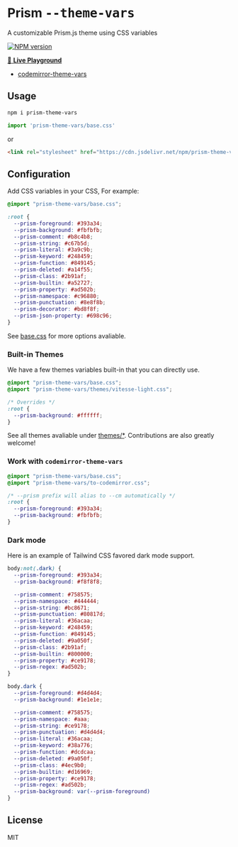 # Prism <samp>--theme-vars</samp>

A customizable Prism.js theme using CSS variables

[![NPM version](https://img.shields.io/npm/v/prism-theme-vars?color=a1b858)](https://www.npmjs.com/package/prism-theme-vars)

[🌈 **Live Playground**](https://prism-theme-vars.netlify.app/)

- [codemirror-theme-vars](https://github.com/antfu/codemirror-theme-vars)

## Usage

```bash
npm i prism-theme-vars
```

```ts
import 'prism-theme-vars/base.css'
```

or

```html
<link rel="stylesheet" href="https://cdn.jsdelivr.net/npm/prism-theme-vars/base.css">
```

## Configuration

Add CSS variables in your CSS, For example:

```css
@import "prism-theme-vars/base.css";

:root {
  --prism-foreground: #393a34;
  --prism-background: #fbfbfb;
  --prism-comment: #b8c4b8;
  --prism-string: #c67b5d;
  --prism-literal: #3a9c9b;
  --prism-keyword: #248459;
  --prism-function: #849145;
  --prism-deleted: #a14f55;
  --prism-class: #2b91af;
  --prism-builtin: #a52727;
  --prism-property: #ad502b;
  --prism-namespace: #c96880;
  --prism-punctuation: #8e8f8b;
  --prism-decorator: #bd8f8f;
  --prism-json-property: #698c96;
}
```

See [base.css](./base.css) for more options avaliable.

### Built-in Themes

We have a few themes variables built-in that you can directly use.

```css
@import "prism-theme-vars/base.css";
@import "prism-theme-vars/themes/vitesse-light.css";

/* Overrides */
:root {
  --prism-background: #ffffff;
}
```

See all themes avaliable under [themes/*](./themes). Contributions are also greatly welcome! 

### Work with `codemirror-theme-vars`

```css
@import "prism-theme-vars/base.css";
@import "prism-theme-vars/to-codemirror.css";

/* --prism prefix will alias to --cm automatically */
:root {
  --prism-foreground: #393a34;
  --prism-background: #fbfbfb;
}
```

### Dark mode

Here is an example of Tailwind CSS favored dark mode support.

```css
body:not(.dark) {
  --prism-foreground: #393a34;
  --prism-background: #f8f8f8;

  --prism-comment: #758575;
  --prism-namespace: #444444;
  --prism-string: #bc8671;
  --prism-punctuation: #80817d;
  --prism-literal: #36acaa;
  --prism-keyword: #248459;
  --prism-function: #849145;
  --prism-deleted: #9a050f;
  --prism-class: #2b91af;
  --prism-builtin: #800000;
  --prism-property: #ce9178;
  --prism-regex: #ad502b;
}

body.dark {
  --prism-foreground: #d4d4d4;
  --prism-background: #1e1e1e;

  --prism-comment: #758575;
  --prism-namespace: #aaa;
  --prism-string: #ce9178;
  --prism-punctuation: #d4d4d4;
  --prism-literal: #36acaa;
  --prism-keyword: #38a776;
  --prism-function: #dcdcaa;
  --prism-deleted: #9a050f;
  --prism-class: #4ec9b0;
  --prism-builtin: #d16969;
  --prism-property: #ce9178;
  --prism-regex: #ad502b;
  --prism-background: var(--prism-foreground)
}
```

## License

MIT
